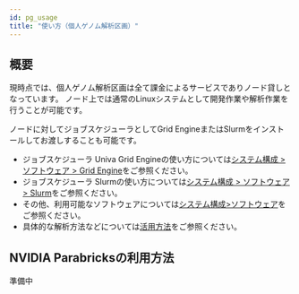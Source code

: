 ```yaml
---
id: pg_usage
title: "使い方（個人ゲノム解析区画）"
---
```



## 概要

現時点では、個人ゲノム解析区画は全て課金によるサービスでありノード貸しとなっています。
ノード上では通常のLinuxシステムとして開発作業や解析作業を行うことが可能です。

ノードに対してジョブスケジューラとしてGrid EngineまたはSlurmをインストールしてお渡しすることも可能です。


- ジョブスケジューラ Univa Grid Engineの使い方については[システム構成 > ソフトウェア > Grid Engine](../software/grid_engine/grid_engine.md)をご参照ください。
- ジョブスケジューラ Slurmの使い方については[システム構成 > ソフトウェア > Slurm](/software/slurm)をご参照ください。
- その他、利用可能なソフトウェアについては[システム構成>ソフトウェア](../software/software.md)をご参照ください。
- 具体的な解析方法などについては[活用方法](../advanced_guides/advanced_guide.md)をご参照ください。


## NVIDIA Parabricksの利用方法

準備中
